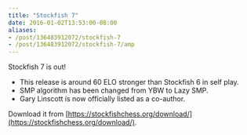 ```yaml
---
title: "Stockfish 7"
date: 2016-01-02T13:53:00-08:00
aliases:
- /post/136483912072/stockfish-7
- /post/136483912072/stockfish-7/amp
---
```


Stockfish 7 is out!

-   This release is around 60 ELO stronger than Stockfish 6 in self
    play.
-   SMP algorithm has been changed from YBW to Lazy SMP.
-   Gary Linscott is now officially listed as a co-author.

Download it from [https://stockfishchess.org/download/](https://stockfishchess.org/download/).
